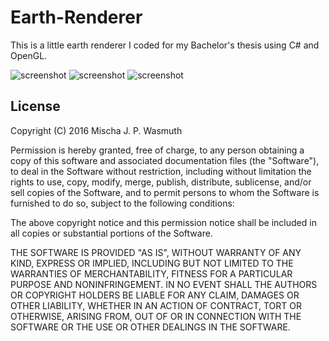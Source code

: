 # Earth-Renderer
This is a little earth renderer I coded for my Bachelor's thesis using C# and OpenGL.

![screenshot](http://notenoughsleep.eu/files/screenshots/ba/18.png)
![screenshot](http://notenoughsleep.eu/files/screenshots/ba/19.png)
![screenshot](http://notenoughsleep.eu/files/screenshots/ba/20.png)

## License

Copyright (C) 2016 Mischa J. P. Wasmuth

Permission is hereby granted, free of charge, to any person obtaining a copy of this software and associated documentation files (the "Software"), to deal in the Software without restriction, including without limitation the rights to use, copy, modify, merge, publish, distribute, sublicense, and/or sell copies of the Software, and to permit persons to whom the Software is furnished to do so, subject to the following conditions:

The above copyright notice and this permission notice shall be included in all copies or substantial portions of the Software.

THE SOFTWARE IS PROVIDED "AS IS", WITHOUT WARRANTY OF ANY KIND, EXPRESS OR IMPLIED, INCLUDING BUT NOT LIMITED TO THE WARRANTIES OF MERCHANTABILITY, FITNESS FOR A PARTICULAR PURPOSE AND NONINFRINGEMENT. IN NO EVENT SHALL THE AUTHORS OR COPYRIGHT HOLDERS BE LIABLE FOR ANY CLAIM, DAMAGES OR OTHER LIABILITY, WHETHER IN AN ACTION OF CONTRACT, TORT OR OTHERWISE, ARISING FROM, OUT OF OR IN CONNECTION WITH THE SOFTWARE OR THE USE OR OTHER DEALINGS IN THE SOFTWARE.
